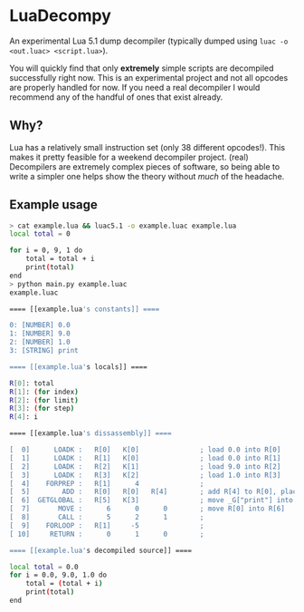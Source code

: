 # LuaDecompy

An experimental Lua 5.1 dump decompiler (typically dumped using `luac -o <out.luac> <script.lua>`).

You will quickly find that only **extremely** simple scripts are decompiled successfully right now. This is an experimental project and not all opcodes are properly handled for now. If you need a real decompiler I would recommend any of the handful of ones that exist already.

## Why?

Lua has a relatively small instruction set (only 38 different opcodes!). This makes it pretty feasible for a weekend decompiler project. (real) Decompilers are extremely complex pieces of software, so being able to write a simpler one helps show the theory without *much* of the headache.

## Example usage

```sh
> cat example.lua && luac5.1 -o example.luac example.lua
local total = 0

for i = 0, 9, 1 do
    total = total + i
    print(total)
end
> python main.py example.luac
example.luac

==== [[example.lua's constants]] ====

0: [NUMBER] 0.0
1: [NUMBER] 9.0
2: [NUMBER] 1.0
3: [STRING] print

==== [[example.lua's locals]] ====

R[0]: total
R[1]: (for index)
R[2]: (for limit)
R[3]: (for step)
R[4]: i

==== [[example.lua's dissassembly]] ====

[  0]      LOADK :   R[0]   K[0]               ; load 0.0 into R[0]
[  1]      LOADK :   R[1]   K[0]               ; load 0.0 into R[1]
[  2]      LOADK :   R[2]   K[1]               ; load 9.0 into R[2]
[  3]      LOADK :   R[3]   K[2]               ; load 1.0 into R[3]
[  4]    FORPREP :   R[1]      4               ; 
[  5]        ADD :   R[0]   R[0]   R[4]        ; add R[4] to R[0], place into R[0]
[  6]  GETGLOBAL :   R[5]   K[3]               ; move _G["print"] into R[5]
[  7]       MOVE :      6      0      0        ; move R[0] into R[6]
[  8]       CALL :      5      2      1        ; 
[  9]    FORLOOP :   R[1]     -5               ; 
[ 10]     RETURN :      0      1      0        ; 

==== [[example.lua's decompiled source]] ====

local total = 0.0
for i = 0.0, 9.0, 1.0 do
    total = (total + i)
    print(total)
end


```